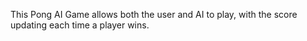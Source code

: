 This Pong AI Game allows both the user and AI to play, with the score updating each time a player wins. 

